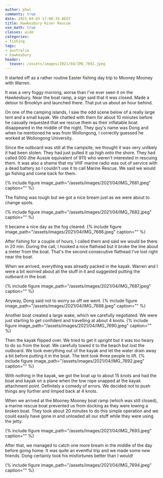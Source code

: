 ```yaml
---
author: phwl
comments: true
date: 2021-04-03 17:00:33 AEST
title: Hawkesbury River Rescue
use_math: true
classes: wide
categories:
- fishing
tags:
- australia
- hawkesbury
header:
  teaser: /assets/images/2021/04/IMG_7692.jpeg
---
```

It started off as a rather routine Easter fishing day trip to Mooney Mooney with
Warren.

It was a very foggy morning, worse than I've ever seen it on the Hawkesbury.
Near the boat ramp, a sign said that it was closed. Made a detour to Brooklyn 
and launched there. That put us about an hour behind.

On one of the camping islands, I saw the odd scene below of a really large tent and
a small kayak. We chatted with them for about 10 minutes before he casually requested that we rescue them as their inflatable boat disappeared in the middle of the night.
They guy's name was Dong and when he mentioned he was from Wollongong, I correctly guessed he worked at Wollongong University.

Since the outboard was still at the campsite, we thought it was very unlikely it had
been stolen. They had just pulled it up high onto the shore. 
They had called 000 (the Aussie equivalent of 911) who weren't interested in rescuing them. It was also
a shame that my VHF marine radio was out of service with a dead battery so I couldn't
use it to call Marine Rescue.  We said we would go fishing and come back for them.

{% include figure image_path="/assets/images/2021/04/IMG_7681.jpeg" caption="" %}

The fishing was tough but we got a nice bream just as we were about to change spots. 

{% include figure image_path="/assets/images/2021/04/IMG_7682.jpeg" caption="" %}

It became a nice day as the fog cleared.
{% include figure image_path="/assets/images/2021/04/IMG_7686.jpeg" caption="" %}

After fishing for a couple of hours, I called them and said we would be there in 20
min. During the call, I hooked a nice flathead but it broke the line about a meter
from the boat. That's the second consecutive flathead I've lost right near the boat.

When we arrived, everything was already packed in the kayak. Warren and I were
a bit worried about all the stuff in it and suggested putting the outboard in the
boat. 

{% include figure image_path="/assets/images/2021/04/IMG_7687.jpeg" caption="" %}

Anyway, Dong said not to worry so off we went.
{% include figure image_path="/assets/images/2021/04/IMG_7688.jpeg" caption="" %}

Another boat created a large wake, which we carefully negotiated. We were just 
starting to get confident and travelling at about 4 knots.
{% include figure image_path="/assets/images/2021/04/IMG_7690.jpeg" caption="" %}

Then the kayak flipped over. We tried to get it upright but it was too heavy to 
do so from the boat. We carefully towed it to the beach but lost the outboard.
We took everything out of the kayak and let the water drain away a bit before putting
it in the boat. The tent took three people to lift.
{% include figure image_path="/assets/images/2021/04/IMG_7692.jpeg" caption="" %}

With nothing in the kayak, we got the boat up to about 15 knots and had the boat and
kayak on a plane when the tow rope snapped at the kayak attachment point. Definitely
a comedy of errors. We decided not to push things any further and limped back at
4 knots. 

When we arrived at the Mooney Mooney boat ramp (which was still closed), a marine rescue boat prevented us from docking as they were towing a broken boat. They took about 20 minutes to do this simple operation and we could easily have gone in and unloaded all our stuff while they were using the jetty. 

{% include figure image_path="/assets/images/2021/04/IMG_7693.jpeg" caption="" %}

After that, we managed to catch one more bream in the middle of the day before going home. It was quite
an eventful trip and we made some new friends. Dong certainly took his misfortunes better
than I would!

{% include figure image_path="/assets/images/2021/04/IMG_7694.jpeg" caption="" %}

